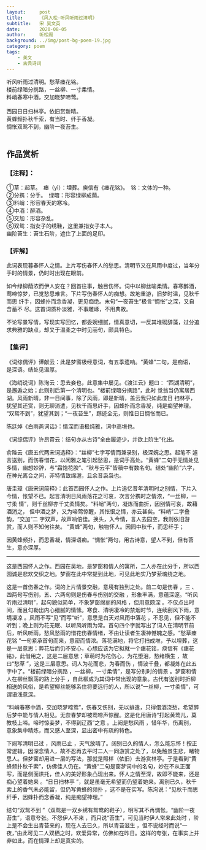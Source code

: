```yaml
---
layout:     post
title:      《风入松·听风听雨过清明》
subtitle:   宋 吴文英
date:       2020-08-05
author:     听松阁
background: ../img/post-bg-poem-19.jpg
category: poem
tags:
    - 美文
    - 古典诗词
---
```



听风听雨过清明。愁草瘗花铭。<br>
楼前绿暗分携路，一丝柳、一寸柔情。<br>
料峭春寒中酒，交加晓梦啼莺。<br>
<br>
西园日日扫林亭。依旧赏新晴。<br>
黄蜂频扑秋千索，有当时、纤手香凝。<br>
惆怅双鸳不到，幽阶一夜苔生。<br>
<br>

## 作品赏析
### 【注释】：
①草：起草。　瘗（yì）：埋葬。庾信有《瘗花铭》。　铭：文体的一种。<br>
②分携：分手。　绿暗：形容绿柳成荫。<br>
③料峭：形容春天的寒冷。<br>
④中酒：醉酒。<br>
⑤交加：形容杂乱。<br>
⑥双鸳：指女子的绣鞋，这里兼指女子本人。　<br>
幽阶苔生：苔生石阶，遮住了上面的足印。<br>

### 【评解】

此词表现暮春怀人之情。上片写伤春怀人的愁思。清明节又在风雨中度过，当年分
手时的情景，仍时时出现在眼前。

如今绿柳荫浓而伊人安在？回首往事，触目伤怀。词中以柳丝喻柔情。春寒醉酒，
莺啼惊梦，已觉愁思难言。下片写伤春怀人的痴想。故地重游，旧梦时温，见秋千而思
纤手，因蜂扑而念香凝，更见痴绝。末句“一夜苔生”极言“惆怅”之深，又自含蓄不
尽。这首词质朴淡雅，不事雕琢，不用典故。

不论写景写情，写现实写回忆，都委婉细腻，情真意切，一反其堆砌辞藻，过分追
求典雅的缺点，却又于温柔之中时见丽句，颇具特色。

### 【集评】

《词综偶评》谭献云：此是梦窗极经意词，有五季遗响。“黄蜂”二句，是痴语，
是深语。结处见温厚。

《海绡说词》陈洵云：思去妾也，此意集中屡见。《渡江云》题曰：
“西湖清明”，是邂逅之始；此则别后第一个清明也。“楼前绿暗分携路”，此时
觉翁当仍寓居西湖。风雨新晴，非一日间事，除了风雨，即是新晴，盖云我只如此度日
扫林亭，犹望其还赏，则无聊消遣，见秋千而思纤手，因蜂扑而念香凝，纯是痴望神理。
“双鸳不到”，犹望其到；“一夜苔生”，踪迹全无，则惟日日惆怅而已。

陈廷焯《白雨斋词话》：情深而语极纯雅，词中高境也。

《词综偶评》许昂霄云：结句亦从古诗“全由履迹少，并欲上阶生”化出。

俞陛云《唐五代两宋词选释》：“丝柳”七字写情而兼录别，极深婉之思。起笔不
遽言送别，而伤春惜花，以闲雅之笔引起愁思，是词手高处。“黄蜂”二句于无情处见
多情，幽想妙辞，与“霜饱花腴”、“秋与云平”皆稿中有数名句。结处“幽阶”六字，
在神光离合之间，非特情致绵邈，且余音袅袅也。

唐圭璋《唐宋词简释》：此首西园怀人之作。上片追忆昔年清明时之别情，下片入
今情，怅望不已。起言清明日风雨落花之可哀，次言分携时之情浓，“一丝柳，一寸柔
情”，则千丝柳亦千丈柔情矣。“料峭”两句，凝炼而曲折，因别情可哀，故藉酒消之，
但中酒之梦，又为啼莺惊醒，其怅恨之情，亦云甚矣。“料峭”二字叠韵，“交加”二
字双声，故声响倍佳。换头，入今情，言人去园空，我则依旧游赏，而人则不知何往矣。
“黄蜂”两句，触物怀人。因园中秋千，而思纤手；

因黄蜂频扑，而思香凝，情深语痴。“惆怅”两句，用古诗意，望人不到，但有苔
生，意亦深厚。

--------------------------
这是西园怀人之作。西园在吴地，是梦窗和情人的寓所，二人亦在此分手，所以西园诚是悲欢交织之地。梦窗在此中常提到此地，可见此地实乃梦萦魂绕之地。

这是一首伤春之作。词的上片情景交融，意境有独到之处。前二句是伤春 ，三 、四两句写伤别，五、六两句则是伤春与伤别的交融 ，形象丰满，意蕴深邃。“听风听雨过清明”，起句貌似简单，不象梦窗绵丽的风格 ，但用意颇深 。不仅点出时间，而且勾勒出内心细腻的情愫。寒食、清明凄冷的禁烟时节，连续刮风下雨，意境凄凉 。风雨不写“见”而写“听”，意思是白天对风雨中落花 ，不忍见，但不能不听到；晚上则为花无眠、以听风听雨为常。首句四个字就写出了词人在清明节前后，听风听雨，愁风愁雨的惜花伤春情绪，不由让读者生凄神憾魄之感。“愁草瘗花铭 ”一句紧承首句而来，意密而情浓。落花满地，将它打扫成堆，予以埋葬，这是一层意思；葬花后而仍不安心，心想应该为它拟就一个瘗花铭，瘐信有《瘗花铭》，此借用之，这是二层意思；草萌时为花伤心，为花堕泪，愁绪横生 ，故曰“愁草 ”，这是三层意思。词人为花而悲，为春而伤 ，情波千叠，都凝炼在此五字中了。“楼前绿暗分携路 ，一丝柳，一寸柔情”，是写分别时的情景 。梦窗和情人在柳丝飘荡的路上分手 ，自此柳成为其词中常出现的意象。古代有送别时折柳相送的风俗，是希望柳丝能够系住将要远行的人，所以说“一丝柳，一寸柔情”，可谓语浅意深。

“料峭春寒中酒，交加晓梦啼莺”，伤春又伤别，无以排遣，只得借酒浇愁，希望醉后梦中能与情人相见。无奈春梦却被莺啼声惊醒。这是化用唐诗“打起黄莺儿，莫教枝上啼。啼时惊妾梦，不得到辽西”之意 。上阙是愁风雨 ，惜年华，伤离别，意象集中精炼，而又感人至深，显出密中有疏的特色。

下阙写清明已过 ，风雨已止 ，天气放晴了。阔别已久的情人，怎么能忘怀！按正常逻辑，因深念情人，故不忍再去平时二人一同游赏之处了，以免触景生悲，睹物思人。但梦窗却用进一层的写法，那就是照样（依旧）去游赏林亭。于是看到“黄蜂频扑秋千索”，仿佛佳人仍在。“黄蜂”二句是窗梦词中的名句，妙在不从正面写，而是侧面烘托，佳人的美好形象凸现出来。怀人之情至深，故即不能来，还是痴心望着她来 。“日日扫林亭 ”，就是虽毫无希望而仍望着她来。离别已久，秋千索上的香气未必能留，但仍写黄蜂的频扑 ，这不是在实写。陈洵说：“见秋千而思纤手，因蜂扑而念香凝，纯是痴望神理。”

结句“双鸳不到 ”（双鸳是一双乡绣有鸳鸯的鞋子），明写其不再惆怅。“幽阶一夜苔生”，语意夸张。不怨伊人不来 ，而只说“苔生”，可见当时伊人常来此处时 ，阶上是不会生出青苔来的，现在人去已久，所以青苔滋生 ，但不说经时而说“一夜，”由此可见二人双栖之时，欢爱异常，仿佛如在昨日。这样的夸张，在事实上并非如此，而在情理上却是真实的。
